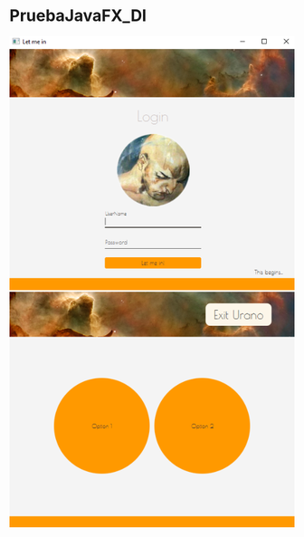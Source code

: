 # PruebaJavaFX_DI
![](https://github.com/LuisFernandezDam/PruebaJavaFX_DI/blob/master/Mars.PNG)
![](https://github.com/LuisFernandezDam/PruebaJavaFX_DI/blob/master/Urano.PNG)
